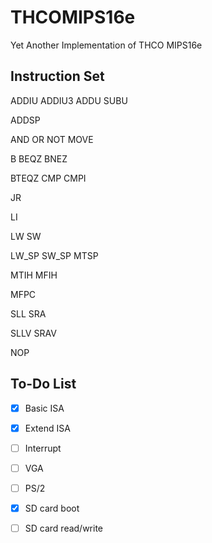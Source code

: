 # THCOMIPS16e
Yet Another Implementation of THCO MIPS16e

## Instruction Set

ADDIU ADDIU3 ADDU SUBU

ADDSP

AND OR NOT MOVE

B BEQZ BNEZ

BTEQZ CMP CMPI

JR

LI

LW SW

LW_SP SW_SP MTSP

MTIH MFIH

MFPC

SLL SRA

SLLV SRAV

NOP

## To-Do List

* [x] Basic ISA
* [x] Extend ISA
* [ ] Interrupt
* [ ] VGA
* [ ] PS/2
* [x] SD card boot
* [ ] SD card read/write

